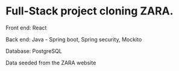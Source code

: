 # Full-Stack project cloning ZARA. 

Front end: React

Back end: Java - Spring boot, Spring security, Mockito

Database: PostgreSQL

Data seeded from the ZARA website

